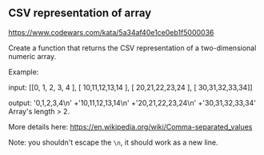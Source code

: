 ## CSV representation of array

https://www.codewars.com/kata/5a34af40e1ce0eb1f5000036

Create a function that returns the CSV representation of a two-dimensional numeric array.

Example:

input:
[[0, 1, 2, 3, 4 ],
[ 10,11,12,13,14 ],
[ 20,21,22,23,24 ],
[ 30,31,32,33,34]]

output:
'0,1,2,3,4\n'
+'10,11,12,13,14\n'
+'20,21,22,23,24\n'
+'30,31,32,33,34'
Array's length > 2.

More details here: https://en.wikipedia.org/wiki/Comma-separated_values

Note: you shouldn't escape the `\n`, it should work as a new line.
